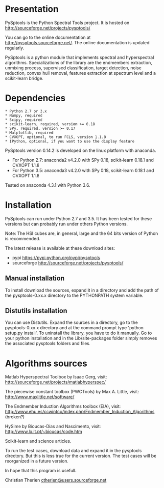 Presentation
============

PySptools is the Python Spectral Tools project. It is hosted on
http://sourceforge.net/projects/pysptools/

You can go to the online documentation at http://pysptools.sourceforge.net/. The online documentation is updated regularly.

PySptools is a python module that implements spectral and hyperspectral algorithms. Specializations of the library are the endmembers extraction, unmixing process, supervised classification, target detection, noise reduction, convex hull removal, features extraction at spectrum level and a scikit-learn bridge.

Dependencies
============

    * Python 2.7 or 3.x
    * Numpy, required
    * Scipy, required
    * scikit-learn, required, version >= 0.18
    * SPy, required, version >= 0.17
    * Matplotlib, required
    * CVXOPT, optional, to run FCLS, version 1.1.8
    * IPython, optional, if you want to use the display feature

PySptools version 0.14.2 is developed on the linux platform with anaconda.

* For Python 2.7: anaconda2 v4.2.0 with SPy 0.18, scikit-learn 0.18.1 and CVXOPT 1.1.8
* For Python 3.5: anaconda3 v4.2.0 with SPy 0.18, scikit-learn 0.18.1 and CVXOPT 1.1.8

Tested on anaconda 4.3.1 with Python 3.6.

Installation
============

PySptools can run under Python 2.7 and 3.5. It has been tested for these versions but can probably run under others Python versions.

Note: The HSI cubes are, in general, large and the 64 bits version of Python is recommended.

The latest release is available at these download sites:

* pypi https://pypi.python.org/pypi/pysptools
* sourceforge http://sourceforge.net/projects/pysptools/ 

Manual installation
-------------------

To install download the sources, expand it in a directory and add the path of
the pysptools-0.xx.x directory to the PYTHONPATH system variable.

Distutils installation
----------------------

You can use Distutils. Expand the sources in a directory,
go to the pysptools-0.xx.x directory and at the command prompt type 'python setup.py install'.
To uninstall the library, you have to do it manually. Go to your python installation and in the
Lib/site-packages folder simply removes the associated pysptools folders and files.

Algorithms sources
==================

Matlab Hyperspectral Toolbox by Isaac Gerg, visit:
http://sourceforge.net/projects/matlabhyperspec/

The piecewise constant toolbox (PWCTools) by Max A. Little, visit:
http://www.maxlittle.net/software/

The Endmember Induction Algorithms toolbox (EIA), visit:
http://www.ehu.es/ccwintco/index.php/Endmember_Induction_Algorithms (broken?)

HySime by Bioucas-Dias and Nascimento, visit:
http://www.lx.it.pt/~bioucas/code.htm 

Scikit-learn and science articles.


To run the test cases, download data and expand it in the pysptools directory. But this is
less true for the current version. The test cases will be reorganized in a future version.

In hope that this program is usefull.

Christian Therien
ctherien@users.sourceforge.net



